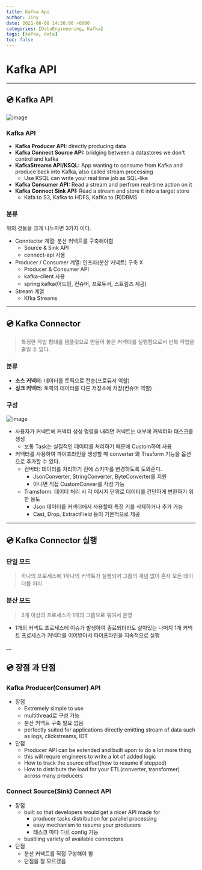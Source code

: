 ```yaml
---
title: Kafka Api
author: Jiny
date: 2021-06-08 14:30:00 +0800
categories: [DataEngineering, Kafka]
tags: [kafka, data]
toc: false
---
```

 
# Kafka API

___

## 💿 **Kafka API**

![image](https://miro.medium.com/max/3720/1*5DMYoWniIyN7YRoJof4K_w.png)

### **Kafka API**

- **Kafka Producer API:** directly producing data
- **Kafka Connect Source API:** bridging between a datastores we don't control and kafka
- **KafkaStreams API/KSQL:** App wanting to consume from Kafka and produce back into Kafka, also called stream processing
  - Use KSQL can write your real time job as SQL-like
- **Kafka Consumer API:** Read a stream and perfrom real-time action on it
- **Kafka Connect Sink API:** Read a stream and store it into a target store
  - Kafa to S3, Kafka to HDFS, KafKa to (R)DBMS

### **분류**

위의 것들을 크게 나누자면 3가지 이다.

- Conntector 계열: 분산 커넥트를 구축해야함
  - Source & Sink API
  - connect-api 사용
- Producer / Consumer 계열: 인프라(분산 커넥트) 구축 X
  - Producer & Consumer API
  - kafka-client 사용
  - spring kafka(어드민, 컨슈머, 프로듀서, 스트림즈 제공)
- Stream 계열
  - Kfka Streams

___

## 💿 **Kafka Connector**

> 특정한 작업 형태를 템플릿으로 만들어 놓은 커넥터를 실행함으로서 반복 작업을 줄일 수 있다.

### **분류**

- **소스 커넥터:** 데이터를 토픽으로 전송(프로듀서 역할)
- **싱크 커넥터:** 토픽의 데이터를 다른 저장소에 저장(컨슈머 역할)

### **구성**

![image](https://docs.confluent.io/platform/current/_images/connector-model.png)

- 사용자가 커넥트에 커넥터 생성 명령을 내리면 커넥트는 내부에 커넥터와 태스크를 생성
  - 보통 Task는 실질적인 데이터를 처리하기 때문에 Custom하여 사용
- 커넥터를 사용하여 파이프라인을 생성할 때 converter 와 Trasform 기능을 옵션으로 추가할 수 있다.
  - 컨버터: 데이터를 처리하기 전에 스키마를 변경하도록 도와준다.
    - JsonConverter, StringConverter, ByteConverter를 지원
    - 아니면 직접 CustomConver를 작성 가능
  - Tramsform: 데이터 처리 시 각 메시지 단위로 데이터를 간단하게 변환하기 위한 용도
    - Json 데이터를 커넥터에서 사용할때 특정 키를 삭제하거나 추가 가능
    - Cast, Drop, ExtractField 등이 기본적으로 제공

___

## 💿 **Kafka Connector 실행**

### **단일 모드**

> 하나의 프로세스에 1하나의 커넥트가 실행되어 그룹의 개념 없이 혼자 모든 데이터를 처리

### **분산 모드**

> 2개 이상의 프로세스가 1개의 그룹으로 묶여서 운영

- 1개의 커넥트 프로세스에 이슈가 발생하여 종료되더라도 살아있는 나머지 1개 커넥트 프로세스가 커넥터를 이어받아서 파이프라인을 지속적으로 실행

__ 

## 💿 **장점 과 단점**

### **Kafka Producer(Consumer) API**

- 장점
  - Extremely simple to use
  - multithread로 구성 가능
  - 분산 커넥트 구축 필요 없음
  - perfectly suited for applications directly emitting stream of data such as logs, clickstreams, IOT
- 단점
  - Producer API can be extended and built upon to do a lot more thing
  - this will requre engineers to write a lot of added logic
  - How to track the source offset(how to resume if stopped)
  - How to distribute the load for your ETL(converter, transformer) across many producers

### **Connect Source(Sink) Connect API**

- 장점
  - built so that developers would get a nicer API made for
    - producer tasks distribution for parallel processing
    - easy mechanism to resume your producers
    - 태스크 마다 다르 config 가능
  - bustiling variety of available connectors
- 단점
  - 분산 커넥트를 직접 구성해야 함
  - 단점을 잘 모르겠음




